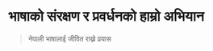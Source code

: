 भाषाको संरक्षण र प्रवर्धनको हाम्रो अभियान
============================
>नेपाली भाषालाई जीवित राख्ने प्रयास
